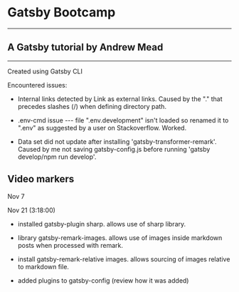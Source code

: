# Gatsby Bootcamp

---

## A Gatsby tutorial by Andrew Mead

---

Created using Gatsby CLI

Encountered issues:

- Internal links detected by Link as external links. Caused by the "." that precedes slashes (/) when defining directory path.

- .env-cmd issue --- file ".env.development" isn't loaded so renamed it to ".env" as suggested by a user on Stackoverflow. Worked.

- Data set did not update after installing 'gatsby-transformer-remark'. Caused by me not saving gatsby-config.js before running 'gatsby develop/npm run develop'.

## Video markers

Nov 7

Nov 21 (3:18:00)

- installed gatsby-plugin sharp. allows use of sharp library.

- library gatsby-remark-images. allows use of images inside markdown posts when processed with remark.

- install gatsby-remark-relative images. allows sourcing of images relative to markdown file.

- added plugins to gatsby-config (review how it was added)
